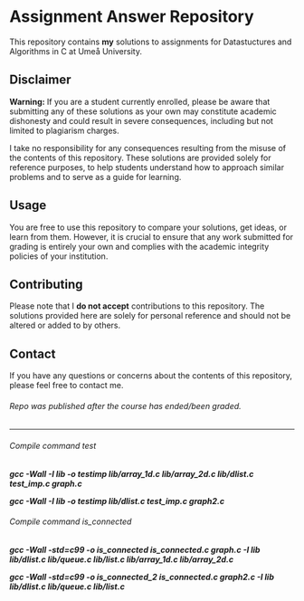 # Assignment Answer Repository

This repository contains **my** solutions to assignments for Datastuctures and Algorithms in C at Umeå University. 

## Disclaimer

**Warning:** If you are a student currently enrolled, please be aware that submitting any of these solutions as your own may constitute academic dishonesty and could result in severe consequences, including but not limited to plagiarism charges. 

I take no responsibility for any consequences resulting from the misuse of the contents of this repository. These solutions are provided solely for reference purposes, to help students understand how to approach similar problems and to serve as a guide for learning.

## Usage

You are free to use this repository to compare your solutions, get ideas, or learn from them. However, it is crucial to ensure that any work submitted for grading is entirely your own and complies with the academic integrity policies of your institution.

## Contributing

Please note that I **do not accept** contributions to this repository. The solutions provided here are solely for personal reference and should not be altered or added to by others.

## Contact

If you have any questions or concerns about the contents of this repository, please feel free to contact me.

###### Repo was published after the course has ended/been graded.

---

###### Compile command test
***gcc -Wall -I lib -o testimp lib/array_1d.c lib/array_2d.c lib/dlist.c test_imp.c graph.c***

***gcc -Wall -I lib -o testimp lib/dlist.c test_imp.c graph2.c***

###### Compile command is_connected
***gcc -Wall -std=c99 -o is_connected is_connected.c graph.c -I lib lib/dlist.c lib/queue.c lib/list.c lib/array_1d.c lib/array_2d.c***

***gcc -Wall -std=c99 -o is_connected_2 is_connected.c graph2.c -I lib lib/dlist.c lib/queue.c lib/list.c***
